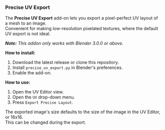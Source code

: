 ### Precise UV Export

The **Precise UV Export** add-on lets you export a pixel-perfect UV layout of a mesh to an image.<br>
Convenient for making low-resolution pixelated textures, where the default UV export is not ideal.

***Note:** This addon only works with Blender 3.0.0 or above.*

**How to install:**

1. Download the latest release or clone this repository.
2. Install `precise_uv_export.py` in Blender's preferences.
3. Enable the add-on.

**How to use:**

1. Open the UV Editor view.
2. Open the `UV` drop-down menu.
3. Press `Export Precise Layout`.

The exported image's size defaults to the size of the image in the UV Editor, or 16x16.<br>
This can be changed during the export.
